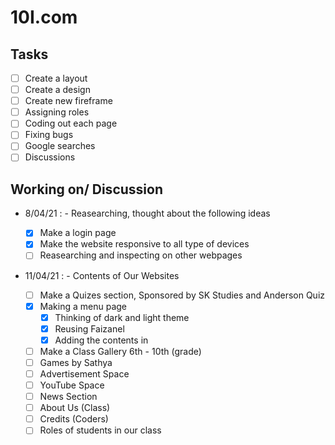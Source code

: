 # 10I.com

## Tasks

- [ ] Create a layout
- [ ] Create a design
- [ ] Create new fireframe
- [ ] Assigning roles
- [ ] Coding out each page
- [ ] Fixing bugs
- [ ] Google searches
- [ ] Discussions

## Working on/ Discussion

- 8/04/21 : - Reasearching, thought about the following ideas

  - [x] Make a login page
  - [x] Make the website responsive to all type of devices
  - [ ] Reasearching and inspecting on other webpages

- 11/04/21 : - Contents of Our Websites

  - [ ] Make a Quizes section, Sponsored by SK Studies and Anderson Quiz
  - [x] Making a menu page
    - [x] Thinking of dark and light theme
    - [x] Reusing Faizanel
    - [x] Adding the contents in
  - [ ] Make a Class Gallery 6th - 10th (grade)
  - [ ] Games by Sathya
  - [ ] Advertisement Space
  - [ ] YouTube Space
  - [ ] News Section
  - [ ] About Us (Class)
  - [ ] Credits (Coders)
  - [ ] Roles of students in our class
